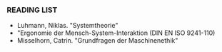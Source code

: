 ### READING LIST

- Luhmann, Niklas. "Systemtheorie"
- "Ergonomie der Mensch-System-Interaktion (DIN EN ISO 9241-110)
- Misselhorn, Catrin. "Grundfragen der Maschinenethik"

